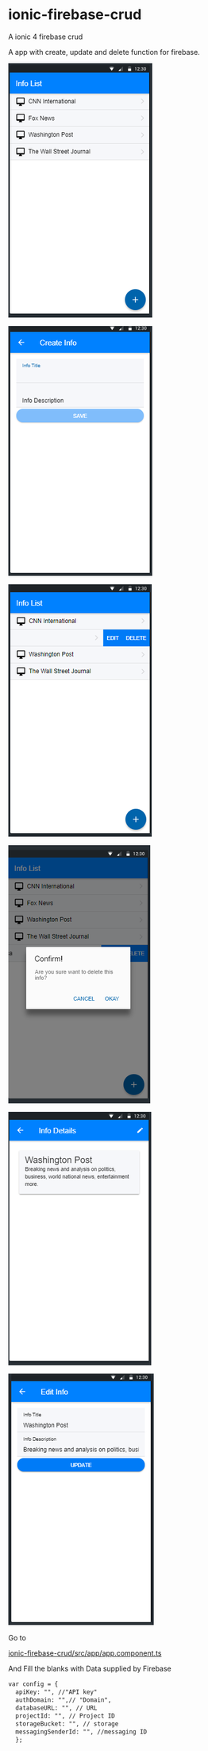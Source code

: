 # ionic-firebase-crud
A ionic 4 firebase crud

A app with create, update and delete function for firebase.

![Home screen](https://github.com/flamoedo/ionic-firebase-crud/blob/master/images/Screenshot_5.png)

![Create](https://github.com/flamoedo/ionic-firebase-crud/blob/master/images/Screenshot_6.png)

![Sliding to edit](https://github.com/flamoedo/ionic-firebase-crud/blob/master/images/Screenshot_7.png)

![Delete](https://github.com/flamoedo/ionic-firebase-crud/blob/master/images/Screenshot_8.png)

![Details screen](https://github.com/flamoedo/ionic-firebase-crud/blob/master/images/Screenshot_9.png)

![Edit screen](https://github.com/flamoedo/ionic-firebase-crud/blob/master/images/Screenshot_10.png)



Go to 

[ionic-firebase-crud/src/app/app.component.ts](https://github.com/flamoedo/ionic-firebase-crud/blob/master/src/app/app.component.ts)
	  
And Fill the blanks with Data supplied by Firebase

    var config = {
      apiKey: "", //"API key"
      authDomain: "",// "Domain",
      databaseURL: "", // URL
      projectId: "", // Project ID
      storageBucket: "", // storage
      messagingSenderId: "", //messaging ID
      };
    
